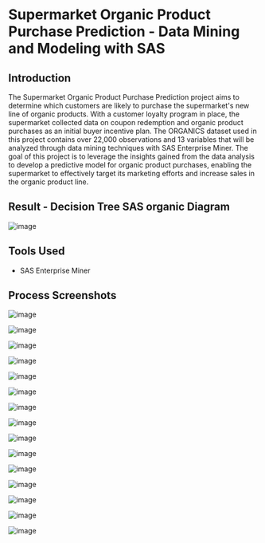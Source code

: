 # Supermarket Organic Product Purchase Prediction - Data Mining and Modeling with SAS

## Introduction 
The Supermarket Organic Product Purchase Prediction project aims to determine which customers are likely to purchase the supermarket's new line of organic products. With a customer loyalty program in place, the supermarket collected data on coupon redemption and organic product purchases as an initial buyer incentive plan. The ORGANICS dataset used in this project contains over 22,000 observations and 13 variables that will be analyzed through data mining techniques with SAS Enterprise Miner. The goal of this project is to leverage the insights gained from the data analysis to develop a predictive model for organic product purchases, enabling the supermarket to effectively target its marketing efforts and increase sales in the organic product line.


## Result - Decision Tree SAS organic Diagram

![image](https://user-images.githubusercontent.com/69835617/215869424-77258b7f-a586-4485-8ab4-16121fa4aff9.png)

## Tools Used 
- SAS Enterprise Miner

## Process Screenshots

![image](https://user-images.githubusercontent.com/69835617/215869131-58157ef5-3d5f-42be-a7b7-bd9f4fcd9c52.png)

![image](https://user-images.githubusercontent.com/69835617/215869144-3648a895-75f9-4fe8-a408-43c4aad70c7e.png)

![image](https://user-images.githubusercontent.com/69835617/215869169-2ca9997e-4288-411f-8907-451ccc351666.png)

![image](https://user-images.githubusercontent.com/69835617/215869186-5d5984b9-3c06-4d56-a672-f72c1f9da421.png)

![image](https://user-images.githubusercontent.com/69835617/215869200-b2a682cf-611f-4063-8344-6fc865f5dc15.png)

![image](https://user-images.githubusercontent.com/69835617/215869213-9f298bef-b473-4342-9f8e-13f1b3d5557e.png)

![image](https://user-images.githubusercontent.com/69835617/215869220-0675b93f-9381-48b5-b0bc-fbb14026c563.png)

![image](https://user-images.githubusercontent.com/69835617/215869235-3bf02bba-a7b5-4224-a91c-eac267697a0d.png)

![image](https://user-images.githubusercontent.com/69835617/215869250-e60f3962-29ad-404a-847c-8c58f379d03c.png)

![image](https://user-images.githubusercontent.com/69835617/215869267-a6e40f1f-312a-431f-b905-c66a45af47cb.png)

![image](https://user-images.githubusercontent.com/69835617/215869277-a29a3f15-3d69-480a-971c-b9eff61c94d2.png)

![image](https://user-images.githubusercontent.com/69835617/215869287-c947dc66-cd57-41d2-b047-288edfafbb9b.png)

![image](https://user-images.githubusercontent.com/69835617/215869309-69d2abdd-d8ed-4ab6-953d-6012b71c231b.png)

![image](https://user-images.githubusercontent.com/69835617/215869323-8d63561f-36bc-434e-9fa3-021da4cdb264.png)

![image](https://user-images.githubusercontent.com/69835617/215869354-93290c94-671d-403f-81db-9318327f7707.png)




